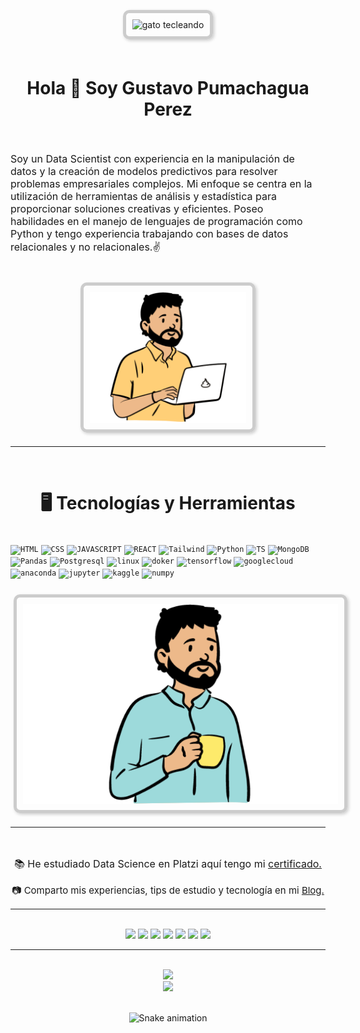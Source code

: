 <css>
<style>
.image-container {
  text-align: center;
}
</style>

<css>
<style>
.image-container img {
  border: 5px solid #ccc;
  box-shadow: 2px 2px 5px #ccc;
  border-radius: 10px;
  margin: 5px;
  padding: 10px;
}
</style>

<css>
<style>
.container {
  display: flex;
  flex-direction: row;
}
</style>

<css>
<style>
.column1 {
  flex: 1;
  padding-right: 20px;
}
</style>

<css>
<style>
.column2 {
  flex: 1;
}
</style>

<css>
<style>
.container {
  display: grid;
  grid-template-columns: repeat(auto-fit, minmax(320px, 1fr));
  grid-gap: 20px;
}
</style>

<css>
<style>
.col-md-6 {
  width: 100%;
}
</style>

<css>
<style>
img {
  max-width: 100%;
  height: auto;
}
</style>

</br>
<div class="image-container">
  <img src="./cat.gif" alt="gato tecleando"  width="250" height="250">
</div>
</br>
<div style="text-align: center;">
  <h1><b>Hola 👋 Soy Gustavo Pumachagua Perez </b></h1>
</div>
</br>
<div class="container">
  <div class="column1">
    <p style="font-size: 16px;">Soy un Data Scientist con experiencia en la manipulación de datos y la creación de modelos predictivos para resolver problemas empresariales complejos. Mi enfoque se centra en la utilización de herramientas de análisis y estadística para proporcionar soluciones creativas y eficientes. Poseo habilidades en el manejo de lenguajes de programación como Python y tengo experiencia trabajando con bases de datos relacionales y no relacionales.✌</p>
  </div>
  <div class="column2">
    <div class="image-container">
  <img src="./perfil1.svg" alt="gato tecleando"  width="250" height="250">
</div>
  </div>
</div>

---

</br>

<div style="text-align: center;">
  <h1><b>🖥️ Tecnologías y Herramientas</b></h1>
</div>
</br>
<div class="container">
  <div class="column1">
    <code><img width="40px" src="https://cdn.jsdelivr.net/gh/devicons/devicon/icons/html5/html5-original.svg" title = "HTML"/></code>
<code><img width="40px" src="https://cdn.jsdelivr.net/gh/devicons/devicon/icons/css3/css3-original.svg" title = "CSS"/></code>
<code><img width="40px" src="https://cdn.jsdelivr.net/gh/devicons/devicon/icons/javascript/javascript-original.svg" title = "JAVASCRIPT"/></code>
<code><img width="40px" src="https://cdn.jsdelivr.net/gh/devicons/devicon/icons/react/react-original.svg" title = "REACT"/></code>
<code><img width="40px" src="https://cdn.jsdelivr.net/gh/devicons/devicon/icons/tailwindcss/tailwindcss-plain.svg" title = "Tailwind"/></code>
<code><img width="40px" src="https://cdn.jsdelivr.net/gh/devicons/devicon/icons/python/python-original.svg" title = "Python"/></code>
<code><img width="40px" src="https://cdn.jsdelivr.net/gh/devicons/devicon/icons/typescript/typescript-original.svg" title = "TS"/></code>
<code><img width="40px" src="https://cdn.jsdelivr.net/gh/devicons/devicon/icons/mongodb/mongodb-original.svg" title = "MongoDB"/></code>
<code><img width="40px" src="https://cdn.jsdelivr.net/gh/devicons/devicon/icons/pandas/pandas-original.svg" title = "Pandas"/></code>
<code><img width="40px" src="https://cdn.jsdelivr.net/gh/devicons/devicon/icons/postgresql/postgresql-original.svg" title = "Postgresql"/></code>
<code><img width="40px" src="https://cdn.jsdelivr.net/gh/devicons/devicon/icons/linux/linux-original.svg" title = "linux"/></code>
<code><img width="40px" src="https://cdn.jsdelivr.net/gh/devicons/devicon/icons/docker/docker-original.svg" title = "doker"/></code>
<code><img width="40px" src="https://cdn.jsdelivr.net/gh/devicons/devicon/icons/tensorflow/tensorflow-original.svg" title = "tensorflow"/></code>
<code><img width="40px" src="https://cdn.jsdelivr.net/gh/devicons/devicon/icons/googlecloud/googlecloud-original.svg" title = "googlecloud"/></code>
<code><img width="40px" src="https://cdn.jsdelivr.net/gh/devicons/devicon/icons/anaconda/anaconda-original.svg" title = "anaconda"/></code>
<code><img width="40px" src="https://cdn.jsdelivr.net/gh/devicons/devicon/icons/jupyter/jupyter-original-wordmark.svg" title = "jupyter"/></code>
<code><img width="40px" src="https://cdn.jsdelivr.net/gh/devicons/devicon/icons/kaggle/kaggle-original.svg" title = "kaggle"/></code>
<code><img width="40px" src="https://cdn.jsdelivr.net/gh/devicons/devicon/icons/numpy/numpy-original.svg" title = "numpy"/></code>
  </div>
  <div class="column2">
  <div class="image-container">
    <img src="./perfil2.svg" alt="placeholder image">
    </div>
  </div>
</div>

---

</br>
<div style="text-align: center;">
<p style="font-size: 16px;">📚 He estudiado Data Science en Platzi aquí tengo mi  <a href="https://platzi.com/p/gustavopumachagua/" target="_blank">certificado.</a> </p>
<p style="font-size: 15px;">📷 Comparto mis experiencias, tips de estudio y tecnología en mi <a href="https://www.notion.so/gussdev/Apuntes-3abec46a55c04b92ba7ea40f0ab117ba" target="_blank"  rel="nofollow">Blog.</a></p>
</div>

---

</br>
<div style="text-align: center;">
<a href="https://www.instagram.com/guss.dev/" target="_blank"><img src="https://img.shields.io/badge/-Instagram-%23E4405F?style=for-the-badge&logo=instagram&logoColor=white" target="_blank"></a>
<a href = "mailto:rpumachaguahuertas@gmail.com"><img src="https://img.shields.io/badge/-Gmail-%23333?style=for-the-badge&logo=gmail&logoColor=white" target="_blank"></a>
<a href="https://twitter.com/Gussdev" target="_blank"><img src="https://img.shields.io/badge/Twitter-1DA1F2?style=for-the-badge&logo=twitter&logoColor=white" target="_blank"></a>
<a href="https://gusscode.vercel.app/" target="_blank"><img src="https://img.shields.io/badge/website-000000?style=for-the-badge&logo=About.me&logoColor=white" target="_blank"></a>
<a href="https://www.kaggle.com/gussdev" target="_blank"><img src="https://img.shields.io/badge/Kaggle-20BEFF?style=for-the-badge&logo=Kaggle&logoColor=white" target="_blank"></a>
<a href="https://open.spotify.com/user/12158138688?si=bd4531f86ea34cc5" target="_blank"><img src="https://img.shields.io/badge/Spotify-1ED760?&style=for-the-badge&logo=spotify&logoColor=white" target="_blank"></a>
<a href="https://www.notion.so/gussdev/Apuntes-3abec46a55c04b92ba7ea40f0ab117ba" target="_blank"><img src="https://img.shields.io/badge/Notion-000000?style=for-the-badge&logo=notion&logoColor=white" target="_blank"></a>

</div>

---

</br>
<div style="text-align: center;">
<a href="https://github.com/gustavopumachagua">
  <img height="180em" src="https://github-readme-stats-eight-theta.vercel.app/api?username=gustavopumachagua&show_icons=true&theme=algolia&include_all_commits=true&count_private=true"/>
  </br>
  <img height="180em" src="https://github-readme-stats-eight-theta.vercel.app/api/top-langs/?username=gustavopumachagua&layout=compact&langs_count=8&theme=algolia"/>
</a>
</div>

</br>
<div style="text-align: center;">

![Snake animation](https://github.com/danielbped/danielbped/blob/output/github-contribution-grid-snake.svg)

</div>
